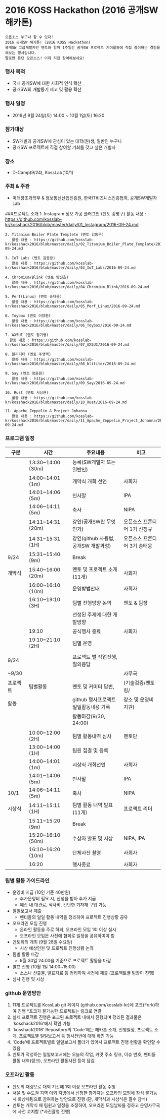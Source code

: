 # 2016 KOSS Hackathon (2016 공개SW 해카톤)

	오픈소스 누구나 할 수 있다!
	2016 공개SW 해카톤! (2016 KOSS Hackathon)
	공개SW 고급개발자인 멘토와 함께 1주일간 공개SW 프로젝트 기여활동에 직접 참여하는 경험을 해보는 행사입니다.
	말로만 듣던 오픈소스! 이제 직접 참여해보세요!

### 행사 목적
* 국내 공개SW에 대한 사회적 인식 확산
* 공개SW의 개발동기 제고 및 활용 확산

### 행사 일정
* 2016년 9월 24일(토) 14:00 ~ 10월 1일(토) 16:20

### 참가대상
* SW개발과 공개SW에 관심이 있는 대학(원)생, 일반인 누구나
* 공개SW 프로젝트에 직접 참여할 기회를 갖고 싶은 개발자

### 장소
* D-Camp(9/24), KossLab(10/1)

### 주최 & 주관
* 미래창조과학부 & 정보통신산업진흥원, 한국IT비즈니스진흥협회, 공개SW개발자Lab

###프로젝트 소개
	1. Instagram 정보 가공 플러그인 (멘토 강명구)
       활동 내용 : https://github.com/kosslab-kr/kosshack2016/blob/master/daily/01_Instagram/2016-09-24.md
    
    2. Titanium Boiler Plate Templete (멘토 김동우)
       활동 내용 : https://github.com/kosslab-kr/kosshack2016/blob/master/daily/02_Titanium_Boiler_Plate_Template/2016-09-24.md
	
    3. IoT Labs (멘토 김종광)
       활동 내용 : https://github.com/kosslab-kr/kosshack2016/blob/master/daily/03_IoT_Labs/2016-09-24.md
      
    4. Chromium/Blink (멘토 방진호)
       활동 내용 : https://github.com/kosslab-kr/kosshack2016/blob/master/daily/04_Chromium_Blink/2016-09-24.md
      
    5. Perf(Linux) (멘토 송태웅)
       활동 내용 : https://github.com/kosslab-kr/kosshack2016/blob/master/daily/05_Perf_Linux/2016-09-24.md
      
    6. Toybox (멘토 이창환)
       활동 내용 : https://github.com/kosslab-kr/kosshack2016/blob/master/daily/06_Toybox/2016-09-24.md
      
    7. AX5UI (멘토 장기영)
      활동 내용 : https://github.com/kosslab-kr/kosshack2016/blob/master/daily/07_AX5UI/2016-09-24.md
      
    8. 블리티터 (멘토 주영택)
       활동 내용 : https://github.com/kosslab-kr/kosshack2016/blob/master/daily/08_blititor/2016-09-24.md
      
    9. Say (멘토 정윤원)
       활동 내용 : https://github.com/kosslab-kr/kosshack2016/blob/master/daily/09_Say/2016-09-24.md
      
    10. Rust (멘토 서상현)
       활동 내용 : https://github.com/kosslab-kr/kosshack2016/blob/master/daily/10_Rust/2016-09-24.md
      
    11. Apache Zeppelin & Project Johanna
       활동 내용 : https://github.com/kosslab-kr/kosshack2016/blob/master/daily/11_Apache_Zeppelin_Project_Johanna/2016-09-24.md



### 프로그램 일정

구분     |시간                  | 주요내용                                 | 비고                         
---------|----------------------|------------------------------------------|------------------------------ 
         |13:30~14:00 (30m)     | 등록(SW개발자 또는 일반인)               |                              
         |14:00~14:01 (1m)      | 개막식 개회 선언                         | 사회자                       
         |14:01~14:06 (5m)      | 인사말                                   | IPA                          
         |14:06~14:11 (5m)      | 축사                                     | NIPA                         
         |14:11~14:31 (20m)     | 강연(공개SW란 무엇인가)                  | 오픈소스 프론티어 1기 신정규 
         |14:31~15:31 (1H)      | 강연(github 사용법, 공개SW 개발과정)     | 오픈소스 프론티어 3기 송태웅 
9/24     |15:31~15:40 (9m)      | Break                                    |                              
개막식   |15:40~16:00 (20m)     | 멘토 및 프로젝트 소개(11개)              | 사회자                       
         |16:00~16:10 (10m)     | 운영방법안내                             | 사회자                       
         |16:10~19:10 (3H)      | 팀별 진행방향 논의                       | 멘토 & 팀장                  
         |                      | 선정된 주제에 대한 개발방향              |                              
         |      19:10           | 공식행사 종료                            | 사회자                       
         |19:10~21:10 (2H)      | 팀별 운영                                |                              
         |                      |                                          |   
9/24     |                      | 프로젝트 별 작업진행, 질의응답           |   
~9/30    |                      |                                          | 사무국  
프로젝트 |       팀별활동       | 멘토 및 커미터 답변,                     | (기술검증/멘토링/ 
활동     |                      | github 행사프로젝트 일일활동내용 기록    |  장소 및 운영비 지원) 
         |                      | 활동마감(9/30, 24:00)                    |   
         |                      |                                          |   
         |10:00~12:00 (2H)      | 팀별 활동내역 심사                       | 멘토단  
         |13:00~14:00 (1H)      | 팀원 집결 및 등록                        |   
         |14:00~14:01 (1m)      | 시상식 개회선언                          | 사회자           
         |14:01~14:06 (5m)      | 인사말                                   | IPA
10/1     |14:06~14:11 (5m)      | 축사                                     | NIPA  
시상식   |14:11~15:11 (1H)      | 팀별 활동 내역 발표(11개)                | 프로젝트 리더  
         |15:11~15:20 (9m)      | Break                                    |
         |15:20~16:10 (50m)     | 수상자 발표 및 시상                      | NIPA, IPA
         |16:10~16:20 (10m)     | 단체사진 촬영			           | 사회자
         |      16:20           | 행사종료                                 | 사회자

### 팀별 활동 가이드라인
* 운영비 지급 (10인 기준 40만원)
	- 추가운영비 필요 시, 신청을 받아 추가 지급
	- 예산 내 대관료, 식사비, 간단한 기자재 구입 가능
* 일일보고서 제출
	- 멘티들의 일일 활동 내역을 정리하여 프로젝트 진행상황 공유
* 오프라인 모임 진행
	- 온라인 활동을 주로 하되, 오프라인 모임 1회 이상 실시
	- 오프라인 모임은 사전에 협회로 일정을 공유하여야 함
* 멘토회의 개최 (9월 28일 수요일)
	- 시상 예상인원 및 프로젝트 진행상황 논의
* 팀별 활동 마감
	- 9월 30일 24:00을 기준으로 프로젝트 활동을 마감
* 발표 진행 (10월 1일 14:00~15:00)
	- 소스나 산출물, 발표자료 등 정리하여 사전에 제출 (프로젝트별 팀장이 진행)
* 심사 진행 및 시상

### github 운영방안
1. 11개 프로젝트를 KossLab git 페이지 (github.com/kosslab-kr)에 포크(Fork)하여 진행
	*포크가 불가능한 프로젝트는 링크로 연결
2. 실제 프로젝트 진행은 포크된 프로젝트 내에서 진행되며 정리된 결과물은 'kosshack2016'에서 확인 가능
3. 'kosshack2016' Repository의 'Code'에는 해카톤 소개, 진행일정, 프로젝트 소개, 프로젝트별 일일보고서 등 행사전반에 대해 확인 가능
4. 'Code'에 프로젝트별로 일일보고서 폴더가 있어서 프로젝트 진행 현황을 확인할 수 있음
5. 멘토가 작성하는 일일보고서에는 오늘의 작업, 커밋 주소 링크, 이슈 번호, 멘티들 활동 내역(링크), 오프라인 활동사진 등이 담김

### 오프라인 활동
* 멘토의 재량으로 대회 기간에 1회 이상 오프라인 활동 수행
* 서울 및 수도권 지역 이외 지방에서 신청한 참가자는 오프라인 모임에 참석 불가능시 화상채팅으로 참여하는 방안으로 진행 (단, 개막식과 시상식은 필수 참석)
* 멘토는 개막식 때 팀원과 일정을 조정하여, 오프라인 모임날짜를 정하고 운영사무국에 사전 고지함 (*사진촬영 진행)
      
